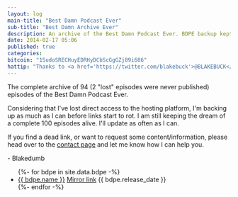 ```yaml
---
layout: log
main-title: "Best Damn Podcast Ever"
sub-title: "Best Damn Archive Ever"
description: An archive of the Best Damn Podcast Ever. BDPE backup kept for the enlightenment of the alien overlords. Blake Buck holds all copyright. Posted for archival purposes only.
date: 2014-02-17 05:06
published: true
categories: 
bitcoin: "1SudoSRECHuyEDRHyDCbScGgGZj89i686"
hattip: "Thanks to <a href='https://twitter.com/blakebuck'>@BLAKEBUCK</a>, <a href='https://twitter.com/willrmiller'>@WillRMiller</a> and <a href='https://twitter.com/dojotron_jt'>@dojotron_jt</a> for bringing the HEAT" 
---
```


The complete archive of 94 (2 "lost" episodes were never published) episodes of the Best Damn Podcast Ever.<!--more-->

Considering that I've lost direct access to the hosting platform, I'm backing up as much as I can before links start to rot. I am still keeping the dream of a complete 100 episodes alive. I'll update as often as I can.

If you find a dead link, or want to request some content/information, please head over to the [contact page](https://sush.us/contact/) and let me know how I can help you.

\- Blakedumb

<ul>
{%- for bdpe in site.data.bdpe -%}
	<li>
		<a href="{{ bdpe.original_link }}">{{ bdpe.name }}</a>
		<a href="{{ bdpe.archive_link }}">Mirror link</a> 
		{{ bdpe.release_date }}
	</li>
{%- endfor -%}
</ul>